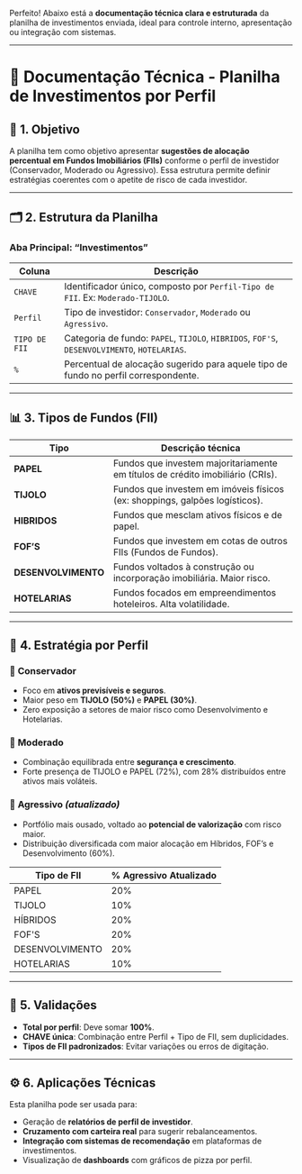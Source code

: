 Perfeito! Abaixo está a **documentação técnica clara e estruturada** da planilha de investimentos enviada, ideal para controle interno, apresentação ou integração com sistemas.

---

# 📄 **Documentação Técnica - Planilha de Investimentos por Perfil**

## 🧾 1. Objetivo

A planilha tem como objetivo apresentar **sugestões de alocação percentual em Fundos Imobiliários (FIIs)** conforme o perfil de investidor (Conservador, Moderado ou Agressivo). Essa estrutura permite definir estratégias coerentes com o apetite de risco de cada investidor.

---

## 🗂️ 2. Estrutura da Planilha

### **Aba Principal: “Investimentos”**

| Coluna        | Descrição                                                                                    |
| ------------- | -------------------------------------------------------------------------------------------- |
| `CHAVE`       | Identificador único, composto por `Perfil-Tipo de FII`. Ex: `Moderado-TIJOLO`.               |
| `Perfil`      | Tipo de investidor: `Conservador`, `Moderado` ou `Agressivo`.                                |
| `TIPO DE FII` | Categoria de fundo: `PAPEL`, `TIJOLO`, `HIBRIDOS`, `FOF'S`, `DESENVOLVIMENTO`, `HOTELARIAS`. |
| `%`           | Percentual de alocação sugerido para aquele tipo de fundo no perfil correspondente.          |

---

## 📊 3. Tipos de Fundos (FII)

| Tipo                | Descrição técnica                                                              |
| ------------------- | ------------------------------------------------------------------------------ |
| **PAPEL**           | Fundos que investem majoritariamente em títulos de crédito imobiliário (CRIs). |
| **TIJOLO**          | Fundos que investem em imóveis físicos (ex: shoppings, galpões logísticos).    |
| **HIBRIDOS**        | Fundos que mesclam ativos físicos e de papel.                                  |
| **FOF’S**           | Fundos que investem em cotas de outros FIIs (Fundos de Fundos).                |
| **DESENVOLVIMENTO** | Fundos voltados à construção ou incorporação imobiliária. Maior risco.         |
| **HOTELARIAS**      | Fundos focados em empreendimentos hoteleiros. Alta volatilidade.               |

---

## 🧠 4. Estratégia por Perfil

### 🔹 **Conservador**

* Foco em **ativos previsíveis e seguros**.
* Maior peso em **TIJOLO (50%)** e **PAPEL (30%)**.
* Zero exposição a setores de maior risco como Desenvolvimento e Hotelarias.

### 🔹 **Moderado**

* Combinação equilibrada entre **segurança e crescimento**.
* Forte presença de TIJOLO e PAPEL (72%), com 28% distribuídos entre ativos mais voláteis.

### 🔹 **Agressivo** *(atualizado)*

* Portfólio mais ousado, voltado ao **potencial de valorização** com risco maior.
* Distribuição diversificada com maior alocação em Híbridos, FOF’s e Desenvolvimento (60%).

| Tipo de FII     | % Agressivo Atualizado |
| --------------- | ---------------------- |
| PAPEL           | 20%                    |
| TIJOLO          | 10%                    |
| HÍBRIDOS        | 20%                    |
| FOF'S           | 20%                    |
| DESENVOLVIMENTO | 20%                    |
| HOTELARIAS      | 10%                    |

---

## 🧮 5. Validações

* **Total por perfil**: Deve somar **100%**.
* **CHAVE única**: Combinação entre Perfil + Tipo de FII, sem duplicidades.
* **Tipos de FII padronizados**: Evitar variações ou erros de digitação.

---

## ⚙️ 6. Aplicações Técnicas

Esta planilha pode ser usada para:

* Geração de **relatórios de perfil de investidor**.
* **Cruzamento com carteira real** para sugerir rebalanceamentos.
* **Integração com sistemas de recomendação** em plataformas de investimentos.
* Visualização de **dashboards** com gráficos de pizza por perfil.
